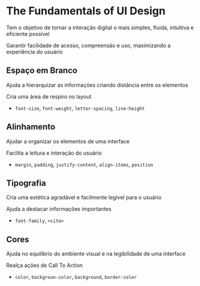 # The Fundamentals of UI Design

Tem o objetivo de tornar a interação digital o mais simples, fluida, intuitiva e eficiente possível

Garantir facilidade de acesso, compreensão e uso, maximizando a experiência do usuário

## Espaço em Branco

Ajuda a hierarquizar as informações criando distância entre os elementos

Cria uma área de respiro no layout

* `font-size`, `font-weight`, `letter-spacing`, `line-height`

## Alinhamento

Ajudar a organizar os elementos de uma interface

Facilita a leitura e interação do usuário

* `margin`, `padding`, `justify-content`, `align-items`, `position`

## Tipografia 

Cria uma estética agradável e facilmente legível para o usuário

Ajuda a destacar informações importantes

* `font-family`, `<cite>`

## Cores

Ajuda no equilíbrio do ambiente visual e na legibilidade de uma interface

Realça ações de Call To Action

* `color`, `backgroun-color`, `background`, `border-color`